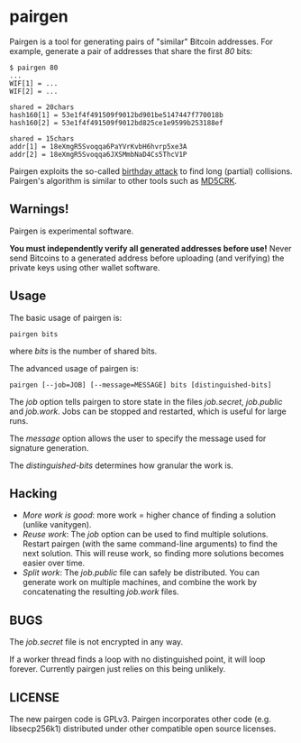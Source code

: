 pairgen
=======

Pairgen is a tool for generating pairs of "similar" Bitcoin addresses.  For
example, generate a pair of addresses that share the first *80* bits:

    $ pairgen 80
    ...
    WIF[1] = ...
    WIF[2] = ...

    shared = 20chars
    hash160[1] = 53e1f4f491509f9012bd901be5147447f770018b
    hash160[2] = 53e1f4f491509f9012bd825ce1e9599b253188ef

    shared = 15chars
    addr[1] = 18eXmgR5Svoqqa6PaYVrKvbH6hvrp5xe3A
    addr[2] = 18eXmgR5Svoqqa6JXSMmbNaD4Cs5ThcV1P

Pairgen exploits the so-called [birthday
attack](http://en.wikipedia.org/wiki/Birthday_attack) to find long (partial)
collisions.  Pairgen's algorithm is similar to other tools such as
[MD5CRK](http://en.wikipedia.org/wiki/MD5CRK).

Warnings!
---------

Pairgen is experimental software.

**You must independently verify all generated addresses before use!**  Never
send Bitcoins to a generated address before uploading (and verifying) the
private keys using other wallet software.

Usage
-----

The basic usage of pairgen is:

    pairgen bits

where *bits* is the number of shared bits.

The advanced usage of pairgen is:

    pairgen [--job=JOB] [--message=MESSAGE] bits [distinguished-bits]

The *job* option tells pairgen to store state in the files *job.secret*,
*job.public* and *job.work*.  Jobs can be stopped and restarted, which is
useful for large runs.

The *message* option allows the user to specify the message used for 
signature generation.

The *distinguished-bits* determines how granular the work is.

Hacking
-------

* *More work is good*: more work = higher chance of finding a solution
  (unlike vanitygen).
* *Reuse work*: The *job* option can be used to find multiple solutions.
  Restart pairgen (with the same command-line arguments) to find the next
  solution.  This will reuse work, so finding more solutions becomes easier
  over time.
* *Split work*: The *job.public* file can safely be distributed.  You can
  generate work on multiple machines, and combine the work by concatenating
  the resulting *job.work* files.

BUGS
----

The *job.secret* file is not encrypted in any way.

If a worker thread finds a loop with no distinguished point, it will loop
forever.  Currently pairgen just relies on this being unlikely.

LICENSE
-------

The new pairgen code is GPLv3.  Pairgen incorporates other code (e.g.
libsecp256k1) distributed under other compatible open source licenses.

